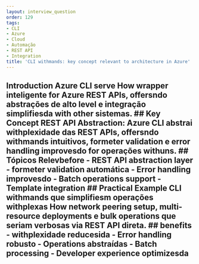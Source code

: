 ```yaml
---
layout: interview_question
order: 129
tags:
- CLI
- Azure
- Cloud
- Automação
- REST API
- Integration
title: 'CLI withmands: key concept relevant to architecture in Azure'
---
```


## Introduction Azure CLI serve How wrapper inteligente for Azure REST APIs, offersndo abstrações de alto level e integração simplifiesda with other sistemas. ## Key Concept **REST API Abstraction**: Azure CLI abstrai withplexidade das REST APIs, offersndo withmands intuitivos, formeter validation e error handling improvesdo for operações withuns. ## Tópicos Relevbefore - REST API abstraction layer - formeter validation automática - Error handling improvesdo - Batch operations support - Template integration ## Practical Example CLI withmands que simplifiesm operações withplexas How network peering setup, multi-resource deployments e bulk operations que seriam verbosas via REST API direta. ## benefits - withplexidade reducesida - Error handling robusto - Operations abstraídas - Batch processing - Developer experience optimizesda